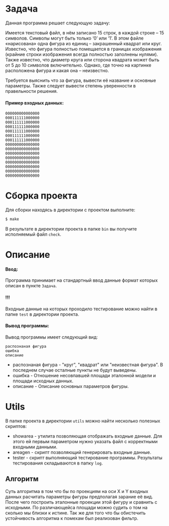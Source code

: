 # Задача
Данная программа решает следующую задачу:

Имеется текстовый файл, в нём записано 15 строк, в каждой строке – 15 символов. Символы могут быть только ‘0’ или ‘1’. В этом файле «нарисована» одна фигура из единиц – закрашенный квадрат или круг. Известно, что фигура полностью помещается в границах изображения (крайние строки изображения всегда полностью заполнены нулями). Также известно, что диаметр круга или сторона квадрата может быть от 5 до 10 символов включительно. Однако, где точно на картинке расположена фигура и какая она – неизвестно.

Требуется выяснить что за фигура, вывести её название и основные параметры. Также следует вывести степень уверенности в правельности решения.

#### Пример входных данных:
```
000000000000000
000111111000000
000111111000000
000111111000000
000111111000000
000111111000000
000111111000000
000000000000000
000000000000000
000000000000000
000000000000000
000000000000000
000000000000000
000000000000000
000000000000000
```
# Сборка проекта
Для сборки находясь в директории с проектом выполните:
```bash
$ make
```
В результате в директории проекта в папке `bin` вы получите исполняемый файл `check`.

# Описание
#### Ввод:
Программа принимает на стандартный ввод данные формат которых описан в пункте `Задача`.

#### !!!
Входные данные на которых проходило тестирование можно найти в папке `test` в директории проекта.

#### Вывод программы:
Вывод программы имеет следующий вид:
```
распознаная фигура
ошибка
описание
```
* распознаная фигура - "круг", "квадрат" или "неизвестная фигура". В последнем случае осталные пункты не будут выведены.
* ошибка - Отношение несовпавшей площади эталонной модели и площади исходных данных.
* описание - Описание основных параметров фигуры.

# Utils
В папке проекта в директории `utils` можно найти несколько полезных скриптов:
* showarea - утилита позволяющая отображать входные данные. Для этого ей первым параметром нужно указать файл с корректными входными данными.
* areagen - скрипт позволяющий генерировать входные данные.
* tester - скрипт выполняющий тестирование программы. Результаты тестирования складываются в папку `log`.

## Алгоритм
Суть алгоритма в том что бы по проекциям на оси X и Y входных данных расчитать параметры фигуры предполагая зарание её вид. После чего построить эталонные проекции этой фигуру и сравнить с исходными. По различающейса площади можно судить о том на сколько мы близки к истине. Так же для того что бы обистечить устойчивость алгоритма к помехам был реализован фильтр.
